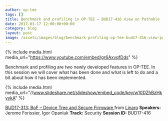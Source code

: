 ```yaml
---
author: op-tee
tags: []
title: Benchmark and profiling in OP-TEE – BUD17-416 View on Pathable
date: 2017-03-17 12:00:00+00:00
category: blog
layout: post
image: /assets/images/blog/benchmark-profiling-op-tee-bud17-416-view-pathable-image.jpg
---
```


{% include media.html media_url="https://www.youtube.com/embed/gr6AxvqfDds" %}

Benchmark and profiling are two newly developed features in OP-TEE. In this session we will cover what has been done and what is left to do and a bit about how it has been implemented.

{% include media.html media_url="//www.slideshare.net/slideshow/embed_code/key/w10DZhBzHkyykA" %}

[BUD17-313: BoF – Device Tree and Secure Firmware ](https://www.slideshare.net/linaroorg/bud17313-bof-device-tree-and-secure-firmware) from [Linaro](http://www.slideshare.net/linaroorg)
**Speakers:** Jerome Forissier, Igor Opaniuk
**Track:** Security
**Session ID:** BUD17-416